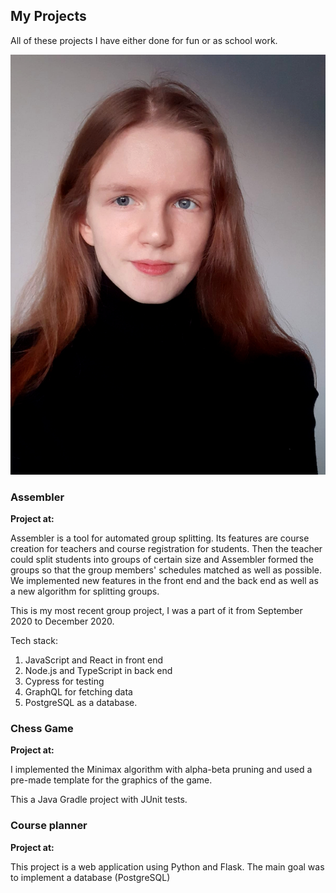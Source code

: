 ## My Projects

All of these projects I have either done for fun or as school work. 

![picOfficial](picOfficial.png)

### Assembler

**Project at:** 

Assembler is a tool for automated group splitting. Its features are course creation for teachers and course registration for students. Then the teacher could split students into groups of certain size and Assembler formed the groups so that the group members' schedules matched as well as possible. We implemented new features in the front end and the back end as well as a new algorithm for splitting groups. 

This is my most recent group project, I was a part of it from September 2020 to December 2020.

Tech stack: 

1. JavaScript and React in front end
2. Node.js and TypeScript in back end
3. Cypress for testing 
4. GraphQL for fetching data
5. PostgreSQL as a database. 

### Chess Game

**Project at:** 

I implemented the Minimax algorithm with alpha-beta pruning and used a pre-made template for the graphics of the game.

This a Java Gradle project with JUnit tests.

### Course planner

**Project at:**

This project is a web application using Python and Flask. The main goal was to implement a database (PostgreSQL)
